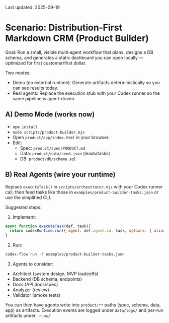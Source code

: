 Last updated: 2025-09-19

# Scenario: Distribution‑First Markdown CRM (Product Builder)

Goal: Run a small, visible multi‑agent workflow that plans, designs a DB schema, and generates a static dashboard you can open locally — optimized for first customer/first dollar.

Two modes:
- Demo (no external runtime): Generate artifacts deterministically so you can see results today.
- Real agents: Replace the execution stub with your Codex runner so the same pipeline is agent-driven.

## A) Demo Mode (works now)
- `npm install`
- `node scripts/product-builder.mjs`
- Open `product/app/index.html` in your browser.
- Edit:
  - Spec: `product/spec/PRODUCT.md`
  - Data: `product/data/seed.json` (leads/tasks)
  - DB: `product/db/schema.sql`

## B) Real Agents (wire your runtime)
Replace `executeTask()` in `scripts/orchestrator.mjs` with your Codex runner call, then feed tasks like those in `examples/product-builder-tasks.json` or use the simplified CLI.

Suggested steps:
1) Implement:
```js
async function executeTask(def, task){
  return codexRuntime.run({ agent: def.agent.id, task, options: { alias: def.agent.instance_alias, timeoutMs: def.runtime.timeout_ms } });
}
```
2) Run:
```bash
codex-flow run -f examples/product-builder-tasks.json
```
3) Agents to consider:
- Architect (system design, MVP tradeoffs)
- Backend (DB schema, endpoints)
- Docs (API docs/spec)
- Analyzer (review)
- Validator (smoke tests)

You can then have agents write into `product/**` paths (spec, schema, data, app) as artifacts. Execution events are logged under `data/logs/` and per-run artifacts under `.runs/`.
